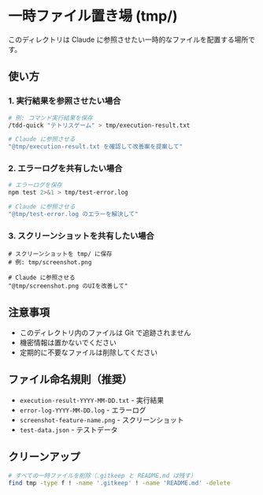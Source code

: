 # 一時ファイル置き場 (tmp/)

このディレクトリは Claude に参照させたい一時的なファイルを配置する場所です。

## 使い方

### 1. 実行結果を参照させたい場合

```bash
# 例: コマンド実行結果を保存
/tdd-quick "テトリスゲーム" > tmp/execution-result.txt

# Claude に参照させる
"@tmp/execution-result.txt を確認して改善案を提案して"
```

### 2. エラーログを共有したい場合

```bash
# エラーログを保存
npm test 2>&1 > tmp/test-error.log

# Claude に参照させる
"@tmp/test-error.log のエラーを解決して"
```

### 3. スクリーンショットを共有したい場合

```text
# スクリーンショットを tmp/ に保存
# 例: tmp/screenshot.png

# Claude に参照させる
"@tmp/screenshot.png のUIを改善して"
```

## 注意事項

- このディレクトリ内のファイルは Git で追跡されません
- 機密情報は置かないでください
- 定期的に不要なファイルは削除してください

## ファイル命名規則（推奨）

- `execution-result-YYYY-MM-DD.txt` - 実行結果
- `error-log-YYYY-MM-DD.log` - エラーログ
- `screenshot-feature-name.png` - スクリーンショット
- `test-data.json` - テストデータ

## クリーンアップ

```bash
# すべての一時ファイルを削除（.gitkeep と README.md は残す）
find tmp -type f ! -name '.gitkeep' ! -name 'README.md' -delete
```
